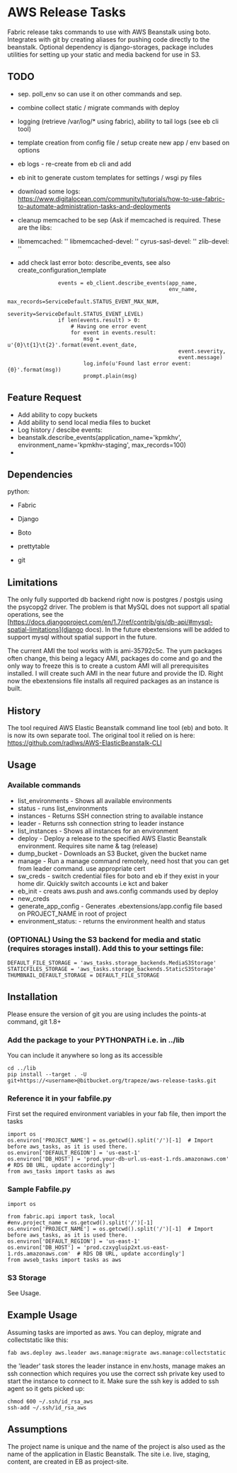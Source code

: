 AWS Release Tasks
===============


Fabric release taks commands to use with AWS Beanstalk using boto.  Integrates with git by creating aliases for pushing code directly to the beanstalk.  Optional dependency is django-storages, package includes utilities for setting up your static and media backend for use in S3.

TODO
-----
- sep. poll_env so can use it on other commands and sep.
- combine collect static / migrate commands with deploy
- logging (retrieve /var/log/* using fabric), ability to tail logs (see eb cli tool)
- template creation from config file / setup create new app / env based on options
- eb logs - re-create from eb cli and add
- eb init to generate custom templates for settings / wsgi py files
- download some logs: https://www.digitalocean.com/community/tutorials/how-to-use-fabric-to-automate-administration-tasks-and-deployments

- cleanup memcached to be sep (Ask if memcached is required. These are the libs:
- 
    libmemcached: ''
    libmemcached-devel: ''
    cyrus-sasl-devel: ''
    zlib-devel: ''

- add check last error
boto: describe_events, see also create_configuration_template
```
                events = eb_client.describe_events(app_name,
                                                   env_name,
                                                   max_records=ServiceDefault.STATUS_EVENT_MAX_NUM,
                                                   severity=ServiceDefault.STATUS_EVENT_LEVEL)
                if len(events.result) > 0:
                    # Having one error event
                    for event in events.result:
                        msg = u'{0}\t{1}\t{2}'.format(event.event_date,
                                                      event.severity,
                                                      event.message)
                        log.info(u'Found last error event: {0}'.format(msg))
                        prompt.plain(msg)
```

Feature Request
------------------
* Add ability to copy buckets
* Add ability to send local media files to bucket
* Log history / descibe events:
* beanstalk.describe_events(application_name='kpmkhv', environment_name='kpmkhv-staging', max_records=100)
* 
Dependencies
-----

python:
* Fabric
* Django
* Boto
* prettytable

* git

Limitations
-----

The only fully supported db backend right now is postgres / postgis using the psycopg2 driver. The problem is that MySQL does not support all spatial operations, see the [https://docs.djangoproject.com/en/1.7/ref/contrib/gis/db-api/#mysql-spatial-limitations](django docs).  In the future ebextensions will be added to support mysql without spatial support in the future.

The current AMI the tool works with is ami-35792c5c. The yum packages often change, this being a legacy AMI, packages do come and go and the only way to freeze this is to create a custom AMI will all prerequisites installed. I will create such AMI in the near future and provide the ID.  Right now the ebextensions file installs all required packages as an instance is built.

History
-----

The tool required  AWS Elastic Beanstalk command line tool (eb) and boto. It is now its own separate tool. The original tool it relied on is here:  https://github.com/radlws/AWS-ElasticBeanstalk-CLI

Usage
-----

### Available commands

* list_environments  - Shows all available environments
* status - runs list_environments
* instances - Returns SSH connection string to available instance
* leader - Returns ssh connection string to leader instance
* list_instances - Shows all instances for an environment
* deploy - Deploy a release to the specified AWS Elastic Beanstalk environment. Requires site name & tag (release)
* dump_bucket - Downloads an S3 Bucket, given the bucket name
* manage - Run a manage command remotely, need host that you can get from leader command. use appropriate cert
* sw_creds - switch credential files for boto and eb if they exist in your home dir. Quickly switch accounts i.e kct and baker
* eb_init - creats aws.push and aws.config commands used by deploy
* new_creds
* generate_app_config - Generates .ebextensions/app.config file based on PROJECT_NAME in root of project
* environment_status:<env-name> - returns the environment health and status


### (OPTIONAL) Using the S3 backend for media and static (requires storages install). Add this to your settings file:

    DEFAULT_FILE_STORAGE = 'aws_tasks.storage_backends.MediaS3Storage'
    STATICFILES_STORAGE = 'aws_tasks.storage_backends.StaticS3Storage'
    THUMBNAIL_DEFAULT_STORAGE = DEFAULT_FILE_STORAGE


Installation
------------------

Please ensure the version of git you are using includes the points-at command, git 1.8+

### Add the package to your PYTHONPATH i.e. in  ../lib

You can include it anywhere so long as its accessible

    cd ../lib
    pip install --target . -U git+https://<username>@bitbucket.org/trapeze/aws-release-tasks.git

### Reference it in your fabfile.py

First set the required environment variables in your fab file, then import the tasks


    import os
    os.environ['PROJECT_NAME'] = os.getcwd().split('/')[-1]  # Import before aws_tasks, as it is used there.
    os.environ['DEFAULT_REGION'] = 'us-east-1'
    os.environ['DB_HOST'] = 'prod.your-db-url.us-east-1.rds.amazonaws.com'  # RDS DB URL, update accordingly']
    from aws_tasks import tasks as aws


### Sample Fabfile.py

    import os

    from fabric.api import task, local
    #env.project_name = os.getcwd().split('/')[-1]
    os.environ['PROJECT_NAME'] = os.getcwd().split('/')[-1]  # Import before aws_tasks, as it is used there.
    os.environ['DEFAULT_REGION'] = 'us-east-1'
    os.environ['DB_HOST'] = 'prod.czxygluip2xt.us-east-1.rds.amazonaws.com'  # RDS DB URL, update accordingly']
    from awseb_tasks import tasks as aws


### S3 Storage

See Usage.
 
Example Usage
------------------

Assuming tasks are imported as aws. You can deploy, migrate and collectstatic like this:

    fab aws.deploy aws.leader aws.manage:migrate aws.manage:collectstatic
    
the 'leader' task stores the leader instance in env.hosts, manage makes an ssh connection which requires you use the correct ssh private key used to start the instance to connect to it. Make sure the ssh key is added to ssh agent so it gets picked up:

    chmod 600 ~/.ssh/id_rsa_aws 
    ssh-add ~/.ssh/id_rsa_aws 


Assumptions
------------------

The project name is unique and the name of the project is also used as the name of the application in Elastic Beanstalk. The site i.e. live, staging, content, are created in EB as project-site.
